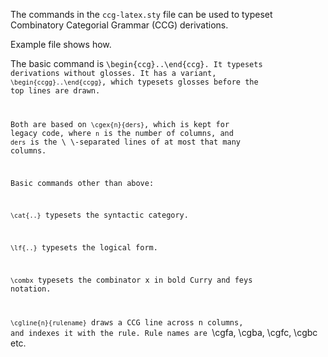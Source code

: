 The commands in the <code>ccg-latex.sty</code> file can be used to typeset Combinatory Categorial Grammar (CCG) derivations.

Example file shows how.

The basic command is <code>\begin{ccg}..\end{ccg}</ccg>. It typesets
derivations without glosses. It has a variant, <code>\begin{ccgg}..\end{ccgg}</code>,
which typesets glosses before the top lines are drawn.

Both are based on <code>\cgex{n}{ders}</code>, which is kept for legacy code, where <code>n</code> is the number of columns,
and <code>ders</code> is the \\ \\-separated lines of at most that many columns.

Basic commands other than above:

<code>\cat{..}</code> typesets the syntactic category.

<code>\lf{..}</code> typesets the logical form.

<code>\combx</code> typesets the combinator x in bold Curry and feys notation.

<code>\cgline{n}{rulename}</code> draws a CCG line across n columns, and indexes it with the rule. Rule names are </code>\cgfa, \cgba, \cgfc, \cgbc</code> etc.
